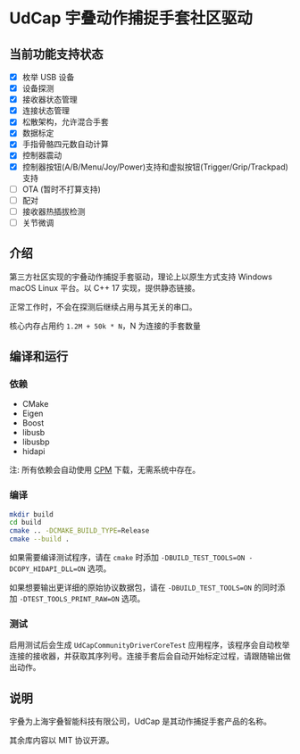 # UdCap 宇叠动作捕捉手套社区驱动
## 当前功能支持状态

 - [x] 枚举 USB 设备
 - [x] 设备探测
 - [x] 接收器状态管理
 - [x] 连接状态管理
 - [x] 松散架构，允许混合手套
 - [x] 数据标定
 - [x] 手指骨骼四元数自动计算
 - [x] 控制器震动
 - [x] 控制器按钮(A/B/Menu/Joy/Power)支持和虚拟按钮(Trigger/Grip/Trackpad)支持
 - [ ] OTA (暂时不打算支持)
 - [ ] 配对
 - [ ] 接收器热插拔检测
 - [ ] 关节微调
 
## 介绍
第三方社区实现的宇叠动作捕捉手套驱动，理论上以原生方式支持 Windows macOS Linux 平台。以 C++ 17 实现，提供静态链接。

正常工作时，不会在探测后继续占用与其无关的串口。

核心内存占用约 `1.2M + 50k * N`，N 为连接的手套数量

## 编译和运行
### 依赖
 * CMake
 * Eigen
 * Boost
 * libusb
 * libusbp
 * hidapi

 注: 所有依赖会自动使用 [CPM](https://github.com/cpm-cmake/CPM.cmake) 下载，无需系统中存在。

### 编译
```bash
mkdir build
cd build
cmake .. -DCMAKE_BUILD_TYPE=Release
cmake --build .
```

如果需要编译测试程序，请在 `cmake` 时添加 `-DBUILD_TEST_TOOLS=ON -DCOPY_HIDAPI_DLL=ON` 选项。

如果想要输出更详细的原始协议数据包，请在 `-DBUILD_TEST_TOOLS=ON` 的同时添加 `-DTEST_TOOLS_PRINT_RAW=ON` 选项。

### 测试
启用测试后会生成 `UdCapCommunityDriverCoreTest` 应用程序，该程序会自动枚举连接的接收器，并获取其序列号。连接手套后会自动开始标定过程，请跟随输出做出动作。
 
## 说明
宇叠为上海宇叠智能科技有限公司，UdCap 是其动作捕捉手套产品的名称。

其余库内容以 MIT 协议开源。